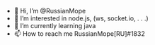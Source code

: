 - 👋 Hi, I’m @RussianMope
- 👀 I’m interested in node.js, (ws, socket.io, . . .)
- 🌱 I’m currently learning java
- 📫 How to reach me RussianMope[RU]#1832

<!---
RussianMope/RussianMope is a ✨ special ✨ repository because its `README.md` (this file) appears on your GitHub profile.
You can click the Preview link to take a look at your changes.
--->
